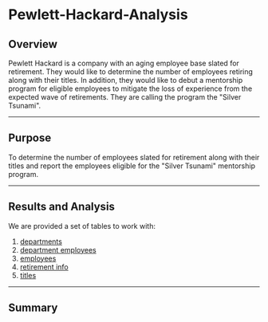 # Pewlett-Hackard-Analysis
## Overview

Pewlett Hackard is a company with an aging employee base slated for retirement. They would like to determine the number of employees retiring along with their titles. In addition, they would like to debut a mentorship program for eligible employees to mitigate the loss of experience from the expected wave of retirements. They are calling the program the "Silver Tsunami". 

---
## Purpose
To determine the number of employees slated for retirement along with their titles and report the employees eligible for the "Silver Tsunami" mentorship program.

---
## Results and Analysis
We are provided a set of tables to work with:
1. [departments](Queries/Data/departments.csv)
2. [department employees](Queries/Data/dept_emp.csv)
3. [employees](Queries/Data/employees.csv)
4. [retirement info](Queries/Data/retirement_info.csv)
5. [titles](Queries/Data/titles.csv)



---
## Summary